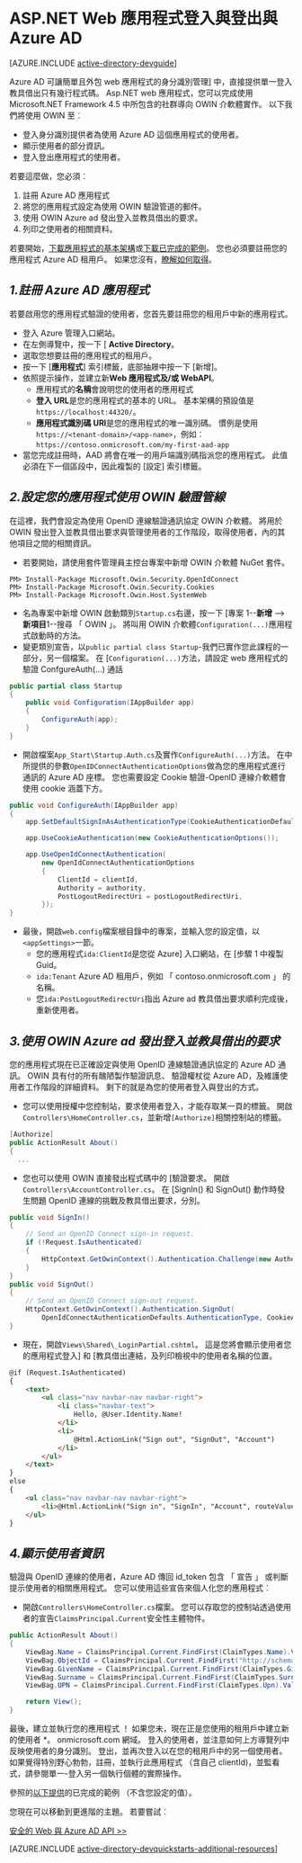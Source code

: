<properties
    pageTitle="快速入門 azure AD.NET |Microsoft Azure"
    description="如何建立與登入 Azure AD 整合.NET MVC Web 應用程式。"
    services="active-directory"
    documentationCenter=".net"
    authors="dstrockis"
    manager="mbaldwin"
    editor=""/>

<tags
    ms.service="active-directory"
    ms.workload="identity"
    ms.tgt_pltfrm="na"
    ms.devlang="dotnet"
    ms.topic="article"
    ms.date="09/16/2016"
    ms.author="dastrock"/>

# <a name="aspnet-web-app-sign-in--sign-out-with-azure-ad"></a>ASP.NET Web 應用程式登入與登出與 Azure AD

[AZURE.INCLUDE [active-directory-devguide](../../includes/active-directory-devguide.md)]

Azure AD 可讓簡單且外包 web 應用程式的身分識別管理] 中，直接提供單一登入教具借出只有幾行程式碼。  Asp.NET web 應用程式，您可以完成使用 Microsoft.NET Framework 4.5 中所包含的社群導向 OWIN 介軟體實作。  以下我們將使用 OWIN 至︰
-   登入身分識別提供者為使用 Azure AD 這個應用程式的使用者。
-   顯示使用者的部分資訊。
-   登入登出應用程式的使用者。

若要這麼做，您必須︰

1. 註冊 Azure AD 應用程式
2. 將您的應用程式設定為使用 OWIN 驗證管道的郵件。
3. 使用 OWIN Azure ad 發出登入並教具借出的要求。
4. 列印之使用者的相關資料。

若要開始，[下載應用程式的基本架構](https://github.com/AzureADQuickStarts/WebApp-OpenIdConnect-DotNet/archive/skeleton.zip)或[下載已完成的範例](https://github.com/AzureADQuickStarts/WebApp-OpenIdConnect-DotNet/archive/complete.zip)。  您也必須要註冊您的應用程式 Azure AD 租用戶。  如果您沒有，[瞭解如何取得](active-directory-howto-tenant.md)。

## <a name="1--register-an-application-with-azure-ad"></a>*1.註冊 Azure AD 應用程式*
若要啟用您的應用程式驗證的使用者，您首先要註冊您的租用戶中新的應用程式。

- 登入 Azure 管理入口網站。
- 在左側導覽中，按一下 [ **Active Directory**。
- 選取您想要註冊的應用程式的租用戶。
- 按一下 [**應用程式**] 索引標籤，底部抽屜中按一下 [新增]。
- 依照提示操作，並建立新**Web 應用程式及/或 WebAPI**。
    - 應用程式的**名稱**會說明您的使用者的應用程式
    -   **登入 URL**是您的應用程式的基本的 URL。  基本架構的預設值是`https://localhost:44320/`。
    - **應用程式識別碼 URI**是您的應用程式的唯一識別碼。  慣例是使用`https://<tenant-domain>/<app-name>`，例如︰`https://contoso.onmicrosoft.com/my-first-aad-app`
- 當您完成註冊時，AAD 將會在唯一的用戶端識別碼指派您的應用程式。  此值必須在下一個區段中，因此複製的 [設定] 索引標籤。

## <a name="2-set-up-your-app-to-use-the-owin-authentication-pipeline"></a>*2.設定您的應用程式使用 OWIN 驗證管線*
在這裡，我們會設定為使用 OpenID 連線驗證通訊協定 OWIN 介軟體。  將用於 OWIN 發出登入並教具借出要求與管理使用者的工作階段，取得使用者，內的其他項目之間的相關資訊。

-   若要開始，請使用套件管理員主控台專案中新增 OWIN 介軟體 NuGet 套件。

```
PM> Install-Package Microsoft.Owin.Security.OpenIdConnect
PM> Install-Package Microsoft.Owin.Security.Cookies
PM> Install-Package Microsoft.Owin.Host.SystemWeb
```

-   名為專案中新增 OWIN 啟動類別`Startup.cs`右邊，按一下 [專案 1--**新增** --> **新項目**1--搜尋 「 OWIN 」。  將叫用 OWIN 介軟體`Configuration(...)`應用程式啟動時的方法。
-   變更類別宣告，以`public partial class Startup`-我們已實作您此課程的一部分，另一個檔案。  在 [`Configuration(...)`方法，請設定 web 應用程式的驗證 ConfgureAuth(...) 通話  

```C#
public partial class Startup
{
    public void Configuration(IAppBuilder app)
    {
        ConfigureAuth(app);
    }
}
```

-   開啟檔案`App_Start\Startup.Auth.cs`及實作`ConfigureAuth(...)`方法。  在中所提供的參數`OpenIDConnectAuthenticationOptions`做為您的應用程式進行通訊的 Azure AD 座標。  您也需要設定 Cookie 驗證-OpenID 連線介軟體會使用 cookie 涵蓋下方。

```C#
public void ConfigureAuth(IAppBuilder app)
{
    app.SetDefaultSignInAsAuthenticationType(CookieAuthenticationDefaults.AuthenticationType);

    app.UseCookieAuthentication(new CookieAuthenticationOptions());

    app.UseOpenIdConnectAuthentication(
        new OpenIdConnectAuthenticationOptions
        {
            ClientId = clientId,
            Authority = authority,
            PostLogoutRedirectUri = postLogoutRedirectUri,
        });
}
```

-   最後，開啟`web.config`檔案根目錄中的專案，並輸入您的設定值，以`<appSettings>`一節。
    -   您的應用程式`ida:ClientId`是您從 Azure] 入口網站，在 [步驟 1 中複製 Guid。
    -   `ida:Tenant` Azure AD 租用戶，例如 「 contoso.onmicrosoft.com 」 的名稱。
    -   您`ida:PostLogoutRedirectUri`指出 Azure ad 教具借出要求順利完成後，重新使用者。

## <a name="3-use-owin-to-issue-sign-in-and-sign-out-requests-to-azure-ad"></a>*3.使用 OWIN Azure ad 發出登入並教具借出的要求*
您的應用程式現在已正確設定與使用 OpenID 連線驗證通訊協定的 Azure AD 通訊。  OWIN 具有付的所有醜陋製作驗證訊息、 驗證權杖從 Azure AD，及維護使用者工作階段的詳細資料。  剩下的就是為您的使用者登入與登出的方式。

- 您可以使用授權中您控制站，要求使用者登入，才能存取某一頁的標籤。  開啟`Controllers\HomeController.cs`，並新增`[Authorize]`相關控制站的標籤。

```C#
[Authorize]
public ActionResult About()
{
  ...
```

-   您也可以使用 OWIN 直接發出程式碼中的 [驗證要求。  開啟`Controllers\AccountController.cs`。  在 [SignIn() 和 SignOut() 動作時發生問題 OpenID 連線的挑戰及教具借出要求，分別。

```C#
public void SignIn()
{
    // Send an OpenID Connect sign-in request.
    if (!Request.IsAuthenticated)
    {
        HttpContext.GetOwinContext().Authentication.Challenge(new AuthenticationProperties { RedirectUri = "/" }, OpenIdConnectAuthenticationDefaults.AuthenticationType);
    }
}
public void SignOut()
{
    // Send an OpenID Connect sign-out request.
    HttpContext.GetOwinContext().Authentication.SignOut(
        OpenIdConnectAuthenticationDefaults.AuthenticationType, CookieAuthenticationDefaults.AuthenticationType);
}
```

-   現在，開啟`Views\Shared\_LoginPartial.cshtml`。  這是您將會顯示使用者您的應用程式登入] 和 [教具借出連結，及列印檢視中的使用者名稱的位置。

```HTML
@if (Request.IsAuthenticated)
{
    <text>
        <ul class="nav navbar-nav navbar-right">
            <li class="navbar-text">
                Hello, @User.Identity.Name!
            </li>
            <li>
                @Html.ActionLink("Sign out", "SignOut", "Account")
            </li>
        </ul>
    </text>
}
else
{
    <ul class="nav navbar-nav navbar-right">
        <li>@Html.ActionLink("Sign in", "SignIn", "Account", routeValues: null, htmlAttributes: new { id = "loginLink" })</li>
    </ul>
}
```

## <a name="4--display-user-information"></a>*4.顯示使用者資訊*
驗證與 OpenID 連線的使用者，Azure AD 傳回 id_token 包含 「 宣告 」 或判斷提示使用者的相關應用程式。  您可以使用這些宣告來個人化您的應用程式︰

- 開啟`Controllers\HomeController.cs`檔案。  您可以存取您的控制站透過使用者的宣告`ClaimsPrincipal.Current`安全性主體物件。

```C#
public ActionResult About()
{
    ViewBag.Name = ClaimsPrincipal.Current.FindFirst(ClaimTypes.Name).Value;
    ViewBag.ObjectId = ClaimsPrincipal.Current.FindFirst("http://schemas.microsoft.com/identity/claims/objectidentifier").Value;
    ViewBag.GivenName = ClaimsPrincipal.Current.FindFirst(ClaimTypes.GivenName).Value;
    ViewBag.Surname = ClaimsPrincipal.Current.FindFirst(ClaimTypes.Surname).Value;
    ViewBag.UPN = ClaimsPrincipal.Current.FindFirst(ClaimTypes.Upn).Value;

    return View();
}
```

最後，建立並執行您的應用程式 ！  如果您未，現在正是您使用的租用戶中建立新的使用者 *。 onmicrosoft.com 網域。  登入的使用者，並注意如何上方導覽列中反映使用者的身分識別。  登出，並再次登入以在您的租用戶中的另一個使用者。  如果覺得特別野心勃勃，註冊，並執行此應用程式 （含自己 clientId)，並監看式，請參閱單一-登入另一個執行個體的實際操作。

參照的[以下提供](https://github.com/AzureADQuickStarts/WebApp-OpenIdConnect-DotNet/archive/complete.zip)的已完成的範例 （不含您設定的值）。  

您現在可以移動到更進階的主題。  若要嘗試︰

[安全的 Web 與 Azure AD API >>](active-directory-devquickstarts-webapi-dotnet.md)

[AZURE.INCLUDE [active-directory-devquickstarts-additional-resources](../../includes/active-directory-devquickstarts-additional-resources.md)]
